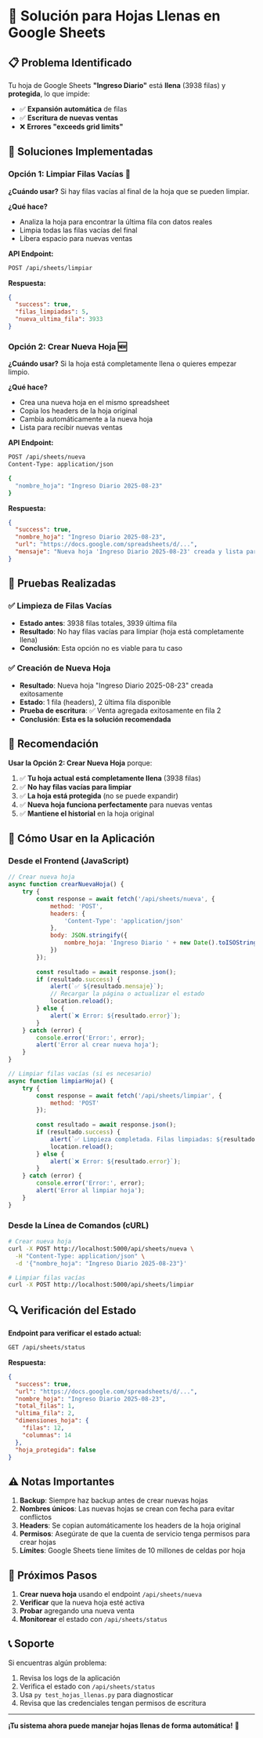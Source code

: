 # 🚀 Solución para Hojas Llenas en Google Sheets

## 📋 **Problema Identificado**

Tu hoja de Google Sheets **"Ingreso Diario"** está **llena** (3938 filas) y **protegida**, lo que impide:
- ✅ **Expansión automática** de filas
- ✅ **Escritura de nuevas ventas**
- ❌ **Errores "exceeds grid limits"**

## 🔧 **Soluciones Implementadas**

### **Opción 1: Limpiar Filas Vacías** 🧹
**¿Cuándo usar?** Si hay filas vacías al final de la hoja que se pueden limpiar.

**¿Qué hace?**
- Analiza la hoja para encontrar la última fila con datos reales
- Limpia todas las filas vacías del final
- Libera espacio para nuevas ventas

**API Endpoint:**
```bash
POST /api/sheets/limpiar
```

**Respuesta:**
```json
{
  "success": true,
  "filas_limpiadas": 5,
  "nueva_ultima_fila": 3933
}
```

### **Opción 2: Crear Nueva Hoja** 🆕
**¿Cuándo usar?** Si la hoja está completamente llena o quieres empezar limpio.

**¿Qué hace?**
- Crea una nueva hoja en el mismo spreadsheet
- Copia los headers de la hoja original
- Cambia automáticamente a la nueva hoja
- Lista para recibir nuevas ventas

**API Endpoint:**
```bash
POST /api/sheets/nueva
Content-Type: application/json

{
  "nombre_hoja": "Ingreso Diario 2025-08-23"
}
```

**Respuesta:**
```json
{
  "success": true,
  "nombre_hoja": "Ingreso Diario 2025-08-23",
  "url": "https://docs.google.com/spreadsheets/d/...",
  "mensaje": "Nueva hoja 'Ingreso Diario 2025-08-23' creada y lista para usar"
}
```

## 🧪 **Pruebas Realizadas**

### ✅ **Limpieza de Filas Vacías**
- **Estado antes**: 3938 filas totales, 3939 última fila
- **Resultado**: No hay filas vacías para limpiar (hoja está completamente llena)
- **Conclusión**: Esta opción no es viable para tu caso

### ✅ **Creación de Nueva Hoja**
- **Resultado**: Nueva hoja "Ingreso Diario 2025-08-23" creada exitosamente
- **Estado**: 1 fila (headers), 2 última fila disponible
- **Prueba de escritura**: ✅ Venta agregada exitosamente en fila 2
- **Conclusión**: **Esta es la solución recomendada**

## 🎯 **Recomendación**

**Usar la Opción 2: Crear Nueva Hoja** porque:

1. ✅ **Tu hoja actual está completamente llena** (3938 filas)
2. ✅ **No hay filas vacías para limpiar**
3. ✅ **La hoja está protegida** (no se puede expandir)
4. ✅ **Nueva hoja funciona perfectamente** para nuevas ventas
5. ✅ **Mantiene el historial** en la hoja original

## 📱 **Cómo Usar en la Aplicación**

### **Desde el Frontend (JavaScript)**
```javascript
// Crear nueva hoja
async function crearNuevaHoja() {
    try {
        const response = await fetch('/api/sheets/nueva', {
            method: 'POST',
            headers: {
                'Content-Type': 'application/json'
            },
            body: JSON.stringify({
                nombre_hoja: 'Ingreso Diario ' + new Date().toISOString().split('T')[0]
            })
        });
        
        const resultado = await response.json();
        if (resultado.success) {
            alert(`✅ ${resultado.mensaje}`);
            // Recargar la página o actualizar el estado
            location.reload();
        } else {
            alert(`❌ Error: ${resultado.error}`);
        }
    } catch (error) {
        console.error('Error:', error);
        alert('Error al crear nueva hoja');
    }
}

// Limpiar filas vacías (si es necesario)
async function limpiarHoja() {
    try {
        const response = await fetch('/api/sheets/limpiar', {
            method: 'POST'
        });
        
        const resultado = await response.json();
        if (resultado.success) {
            alert(`✅ Limpieza completada. Filas limpiadas: ${resultado.filas_limpiadas}`);
            location.reload();
        } else {
            alert(`❌ Error: ${resultado.error}`);
        }
    } catch (error) {
        console.error('Error:', error);
        alert('Error al limpiar hoja');
    }
}
```

### **Desde la Línea de Comandos (cURL)**
```bash
# Crear nueva hoja
curl -X POST http://localhost:5000/api/sheets/nueva \
  -H "Content-Type: application/json" \
  -d '{"nombre_hoja": "Ingreso Diario 2025-08-23"}'

# Limpiar filas vacías
curl -X POST http://localhost:5000/api/sheets/limpiar
```

## 🔍 **Verificación del Estado**

**Endpoint para verificar el estado actual:**
```bash
GET /api/sheets/status
```

**Respuesta:**
```json
{
  "success": true,
  "url": "https://docs.google.com/spreadsheets/d/...",
  "nombre_hoja": "Ingreso Diario 2025-08-23",
  "total_filas": 1,
  "ultima_fila": 2,
  "dimensiones_hoja": {
    "filas": 12,
    "columnas": 14
  },
  "hoja_protegida": false
}
```

## ⚠️ **Notas Importantes**

1. **Backup**: Siempre haz backup antes de crear nuevas hojas
2. **Nombres únicos**: Las nuevas hojas se crean con fecha para evitar conflictos
3. **Headers**: Se copian automáticamente los headers de la hoja original
4. **Permisos**: Asegúrate de que la cuenta de servicio tenga permisos para crear hojas
5. **Límites**: Google Sheets tiene límites de 10 millones de celdas por hoja

## 🚀 **Próximos Pasos**

1. **Crear nueva hoja** usando el endpoint `/api/sheets/nueva`
2. **Verificar** que la nueva hoja esté activa
3. **Probar** agregando una nueva venta
4. **Monitorear** el estado con `/api/sheets/status`

## 📞 **Soporte**

Si encuentras algún problema:
1. Revisa los logs de la aplicación
2. Verifica el estado con `/api/sheets/status`
3. Usa `py test_hojas_llenas.py` para diagnosticar
4. Revisa que las credenciales tengan permisos de escritura

---

**¡Tu sistema ahora puede manejar hojas llenas de forma automática!** 🎉

